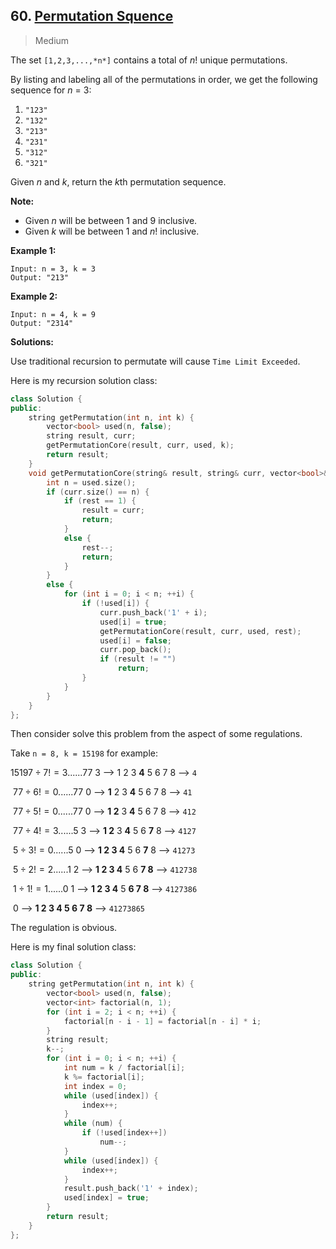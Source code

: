 ## 60. [Permutation Squence](https://leetcode.com/problems/permutation-sequence/)

> Medium

The set `[1,2,3,...,*n*]` contains a total of *n*! unique permutations.

By listing and labeling all of the permutations in order, we get the following sequence for *n* = 3:

1. `"123"`
2. `"132"`
3. `"213"`
4. `"231"`
5. `"312"`
6. `"321"`

Given *n* and *k*, return the *k*th permutation sequence.

**Note:**

- Given *n* will be between 1 and 9 inclusive.
- Given *k* will be between 1 and *n*! inclusive.

**Example 1:**

```
Input: n = 3, k = 3
Output: "213"
```

**Example 2:**

```
Input: n = 4, k = 9
Output: "2314"
```



**Solutions:**

Use traditional recursion to permutate will cause `Time Limit Exceeded`. 

Here is my recursion solution class:

```c++
class Solution {
public:
	string getPermutation(int n, int k) {
		vector<bool> used(n, false);
		string result, curr;
		getPermutationCore(result, curr, used, k);
		return result;
	}
	void getPermutationCore(string& result, string& curr, vector<bool>& used, int& rest) {
		int n = used.size();
		if (curr.size() == n) {
			if (rest == 1) {
				result = curr;
				return;
			}
			else {
				rest--;
				return;
			}
		}
		else {
			for (int i = 0; i < n; ++i) {
				if (!used[i]) {
					curr.push_back('1' + i);
					used[i] = true;
					getPermutationCore(result, curr, used, rest);
					used[i] = false;
					curr.pop_back();
					if (result != "")
						return;
				}
			}
		}
	}
};
```

Then consider solve this problem from the aspect of some regulations.

Take `n = 8, k = 15198` for example:

$15197 \div 7! = 3 ... ... 77$               3 --> 1 2 3 **4** 5 6 7 8 --> `4`

​      $77 \div 6! = 0 ... ... 77$                0 --> **1** 2 3 **4** 5 6 7 8 --> `41`

​      $77 \div 5! = 0 ... ... 77$                0 --> **1 2** 3 **4** 5 6 7 8 --> `412`

​      $77 \div 4! = 3 ... ... 5$                  3 --> **1 2** 3 **4** 5 6 **7** 8 --> `4127`

​        $5 \div 3! = 0 ... ... 5$                  0 --> **1 2 3 4** 5 6 **7** 8 --> `41273`

​        $5 \div 2! = 2 ... ... 1$                  2 --> **1 2 3 4** 5 6 **7 8** --> `412738`

​        $1 \div 1! = 1 ......0$                   1 --> **1 2 3 4** 5 **6 7 8** --> `4127386`

​                                                           0 --> **1 2 3 4 5 6 7 8** --> `41273865`

The regulation is obvious. 

Here is my final solution class:

```c++
class Solution {
public:
	string getPermutation(int n, int k) {
		vector<bool> used(n, false);
		vector<int> factorial(n, 1);
		for (int i = 2; i < n; ++i) {
			factorial[n - i - 1] = factorial[n - i] * i;
		}
		string result;
		k--;
		for (int i = 0; i < n; ++i) {
			int num = k / factorial[i];
			k %= factorial[i];
			int index = 0;
			while (used[index]) {
				index++;
			}
			while (num) {
				if (!used[index++])
					num--;
			}
			while (used[index]) {
				index++;
			}
			result.push_back('1' + index);
			used[index] = true;
		}
		return result;
	}
};
```
